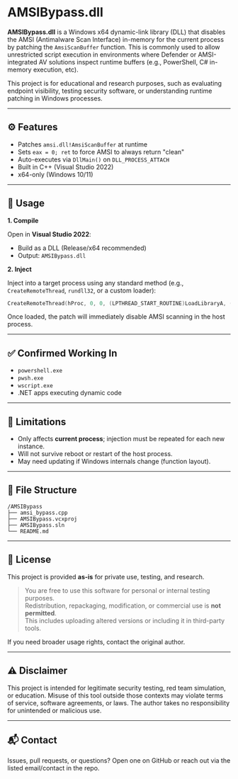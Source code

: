 # AMSIBypass.dll

**AMSIBypass.dll** is a Windows x64 dynamic-link library (DLL) that disables the AMSI (Antimalware Scan Interface) in-memory for the current process by patching the `AmsiScanBuffer` function. This is commonly used to allow unrestricted script execution in environments where Defender or AMSI-integrated AV solutions inspect runtime buffers (e.g., PowerShell, C# in-memory execution, etc).

This project is for educational and research purposes, such as evaluating endpoint visibility, testing security software, or understanding runtime patching in Windows processes.

---

## ⚙️ Features

- Patches `amsi.dll!AmsiScanBuffer` at runtime
- Sets `eax = 0; ret` to force AMSI to always return "clean"
- Auto-executes via `DllMain()` on `DLL_PROCESS_ATTACH`
- Built in C++ (Visual Studio 2022)
- x64-only (Windows 10/11)

---

## 🧪 Usage

**1. Compile**

Open in **Visual Studio 2022**:
- Build as a DLL (Release/x64 recommended)
- Output: `AMSIBypass.dll`

**2. Inject**

Inject into a target process using any standard method (e.g., `CreateRemoteThread`, `rundll32`, or a custom loader):

```cpp
CreateRemoteThread(hProc, 0, 0, (LPTHREAD_START_ROUTINE)LoadLibraryA, (LPVOID)"C:\Path\AMSIBypass.dll", 0, 0);
```

Once loaded, the patch will immediately disable AMSI scanning in the host process.

---

## ✅ Confirmed Working In

- `powershell.exe`
- `pwsh.exe`
- `wscript.exe`
- .NET apps executing dynamic code

---

## 🛑 Limitations

- Only affects **current process**; injection must be repeated for each new instance.
- Will not survive reboot or restart of the host process.
- May need updating if Windows internals change (function layout).

---

## 📁 File Structure

```
/AMSIBypass
├── amsi_bypass.cpp
├── AMSIBypass.vcxproj
├── AMSIBypass.sln
└── README.md
```

---

## 📜 License

This project is provided **as-is** for private use, testing, and research.

> You are free to use this software for personal or internal testing purposes.  
> Redistribution, repackaging, modification, or commercial use is **not permitted**.  
> This includes uploading altered versions or including it in third-party tools.

If you need broader usage rights, contact the original author.

---

## ⚠️ Disclaimer

This project is intended for legitimate security testing, red team simulation, or education. Misuse of this tool outside those contexts may violate terms of service, software agreements, or laws. The author takes no responsibility for unintended or malicious use.

---

## 📬 Contact

Issues, pull requests, or questions? Open one on GitHub or reach out via the listed email/contact in the repo.
